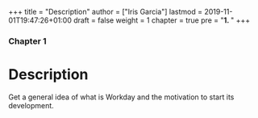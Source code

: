 +++
title = "Description"
author = ["Iris Garcia"]
lastmod = 2019-11-01T19:47:26+01:00
draft = false
weight = 1
chapter = true
pre = "<b>1. </b>"
+++

<h3> Chapter 1 </h3>
<h1>Description</h1>

Get a general idea of what is Workday and the motivation to start its
development.
